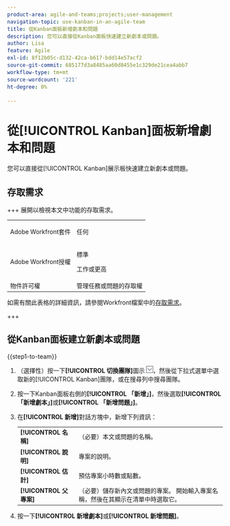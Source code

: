 ```yaml
---
product-area: agile-and-teams;projects;user-management
navigation-topic: use-kanban-in-an-agile-team
title: 從Kanban面板新增劇本和問題
description: 您可以直接從Kanban面板快速建立新劇本或問題。
author: Lisa
feature: Agile
exl-id: 8f12b05c-d132-42ca-b617-bdd14e57acf2
source-git-commit: 685177d3a8485aa60d8455e1c329de21cea4abb7
workflow-type: tm+mt
source-wordcount: '221'
ht-degree: 0%

---
```


# 從[!UICONTROL Kanban]面板新增劇本和問題

您可以直接從[!UICONTROL Kanban]展示板快速建立新劇本或問題。

## 存取需求

+++ 展開以檢視本文中功能的存取需求。

<table style="table-layout:auto"> 
 <col> 
 </col> 
 <col> 
 </col> 
 <tbody> 
  <tr> 
   <td role="rowheader">Adobe Workfront套件</td> 
   <td> <p>任何</p> </td> 
  </tr> 
  <tr> 
   <td role="rowheader">Adobe Workfront授權</td> 
   <td> <p>標準</p> 
   <p>工作或更高</p> </td> 
  </tr>
  <tr> 
   <td role="rowheader">物件許可權</td> 
   <td>管理任務或問題的存取權 </td> 
  </tr> 
 </tbody> 
</table>

如需有關此表格的詳細資訊，請參閱Workfront檔案中的[存取需求](/help/quicksilver/administration-and-setup/add-users/access-levels-and-object-permissions/access-level-requirements-in-documentation.md)。

+++

## 從Kanban面板建立新劇本或問題

{{step1-to-team}}

1. （選擇性）按一下&#x200B;**[!UICONTROL 切換團隊]**&#x200B;圖示![切換團隊圖示](assets/switch-team-icon.png)，然後從下拉式選單中選取新的[!UICONTROL Kanban]團隊，或在搜尋列中搜尋團隊。
1. 按一下Kanban面板右側的&#x200B;**[!UICONTROL 「新增」]**，然後選取&#x200B;**[!UICONTROL 「新增劇本」]**&#x200B;或&#x200B;**[!UICONTROL 「新增問題」]**。
1. 在&#x200B;**[!UICONTROL 新增]**&#x200B;對話方塊中，新增下列資訊：

   <table style="table-layout:auto">
    <tr>
        <td><strong>[!UICONTROL 名稱]</strong></td>
        <td>（必要）本文或問題的名稱。</td>
    </tr>
    <tr>
        <td><strong>[!UICONTROL 說明]</strong></td>
        <td>專案的說明。</td>
    </tr>
    <tr>
        <td><strong>[!UICONTROL 估計]</strong></td>
        <td>預估專案小時數或點數。</td>
    </tr>
    <tr>
        <td><strong>[!UICONTROL 父專案]</strong></td>
        <td>（必要）儲存新內文或問題的專案。 開始輸入專案名稱，然後在其顯示在清單中時選取它。</td>
    </tr>
   </table>

1. 按一下&#x200B;**[!UICONTROL 新增劇本]**&#x200B;或&#x200B;**[!UICONTROL 新增問題]**。
